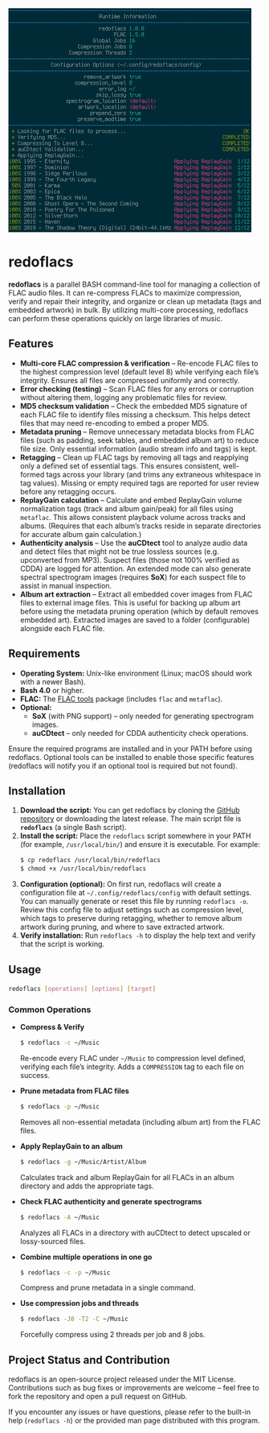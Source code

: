 <div>
  <img src="https://raw.githubusercontent.com/sirjaren/repository-images/master/redoflacs/redoflacs-1.0.0.png" alt="redoflacs 1.0.0"/>
</div>

# redoflacs

**redoflacs** is a parallel BASH command-line tool for managing a collection of FLAC audio files. It can re-compress FLACs to maximize compression, verify and repair their integrity, and organize or clean up metadata (tags and embedded artwork) in bulk. By utilizing multi-core processing, redoflacs can perform these operations quickly on large libraries of music.

## Features

- **Multi-core FLAC compression & verification** – Re-encode FLAC files to the highest compression level (default level 8) while verifying each file’s integrity. Ensures all files are compressed uniformly and correctly.
- **Error checking (testing)** – Scan FLAC files for any errors or corruption without altering them, logging any problematic files for review.
- **MD5 checksum validation** – Check the embedded MD5 signature of each FLAC file to identify files missing a checksum. This helps detect files that may need re-encoding to embed a proper MD5.
- **Metadata pruning** – Remove unnecessary metadata blocks from FLAC files (such as padding, seek tables, and embedded album art) to reduce file size. Only essential information (audio stream info and tags) is kept.
- **Retagging** – Clean up FLAC tags by removing all tags and reapplying only a defined set of essential tags. This ensures consistent, well-formed tags across your library (and trims any extraneous whitespace in tag values). Missing or empty required tags are reported for user review before any retagging occurs.
- **ReplayGain calculation** – Calculate and embed ReplayGain volume normalization tags (track and album gain/peak) for all files using `metaflac`. This allows consistent playback volume across tracks and albums. (Requires that each album’s tracks reside in separate directories for accurate album gain calculation.)
- **Authenticity analysis** – Use the **auCDtect** tool to analyze audio data and detect files that might not be true lossless sources (e.g. upconverted from MP3). Suspect files (those not 100% verified as CDDA) are logged for attention. An extended mode can also generate spectral spectrogram images (requires **SoX**) for each suspect file to assist in manual inspection.
- **Album art extraction** – Extract all embedded cover images from FLAC files to external image files. This is useful for backing up album art before using the metadata pruning operation (which by default removes embedded art). Extracted images are saved to a folder (configurable) alongside each FLAC file.

## Requirements

- **Operating System:** Unix-like environment (Linux; macOS should work with a newer Bash).
- **Bash 4.0** or higher.
- **FLAC:** The [FLAC tools](https://xiph.org/flac/) package (includes `flac` and `metaflac`).
- **Optional:**
  - **SoX** (with PNG support) – only needed for generating spectrogram images.
  - **auCDtect** – only needed for CDDA authenticity check operations.

Ensure the required programs are installed and in your PATH before using redoflacs. Optional tools can be installed to enable those specific features (redoflacs will notify you if an optional tool is required but not found).

## Installation

1. **Download the script:** You can get redoflacs by cloning the [GitHub repository](https://github.com/sirjaren/redoflacs) or downloading the latest release. The main script file is **`redoflacs`** (a single Bash script).
2. **Install the script:** Place the `redoflacs` script somewhere in your PATH (for example, `/usr/local/bin/`) and ensure it is executable. For example:
   ```bash
   $ cp redoflacs /usr/local/bin/redoflacs
   $ chmod +x /usr/local/bin/redoflacs
   ```
3. **Configuration (optional):** On first run, redoflacs will create a configuration file at `~/.config/redoflacs/config` with default settings. You can manually generate or reset this file by running `redoflacs -o`. Review this config file to adjust settings such as compression level, which tags to preserve during retagging, whether to remove album artwork during pruning, and where to save extracted artwork.
4. **Verify installation:** Run `redoflacs -h` to display the help text and verify that the script is working.

## Usage
```bash
redoflacs [operations] [options] [target]
```

### Common Operations

- **Compress & Verify**
  ```bash
  $ redoflacs -c ~/Music
  ```
  Re-encode every FLAC under `~/Music` to compression level defined, verifying each file’s integrity. Adds a `COMPRESSION` tag to each file on success.

- **Prune metadata from FLAC files**
  ```bash
  $ redoflacs -p ~/Music
  ```
  Removes all non-essential metadata (including album art) from the FLAC files.

- **Apply ReplayGain to an album**
  ```bash
  $ redoflacs -g ~/Music/Artist/Album
  ```
  Calculates track and album ReplayGain for all FLACs in an album directory and adds the appropriate tags.

- **Check FLAC authenticity and generate spectrograms**
  ```bash
  $ redoflacs -A ~/Music
  ```
  Analyzes all FLACs in a directory with auCDtect to detect upscaled or lossy-sourced files.

- **Combine multiple operations in one go**
  ```bash
  $ redoflacs -c -p ~/Music
  ```
  Compress and prune metadata in a single command.

- **Use compression jobs and threads**
  ```bash
  $ redoflacs -J8 -T2 -C ~/Music
  ```
  Forcefully compress using 2 threads per job and 8 jobs.

## Project Status and Contribution

redoflacs is an open-source project released under the MIT License. Contributions such as bug fixes or improvements are welcome – feel free to fork the repository and open a pull request on GitHub.

If you encounter any issues or have questions, please refer to the built-in help (`redoflacs -h`) or the provided man page distributed with this program.
